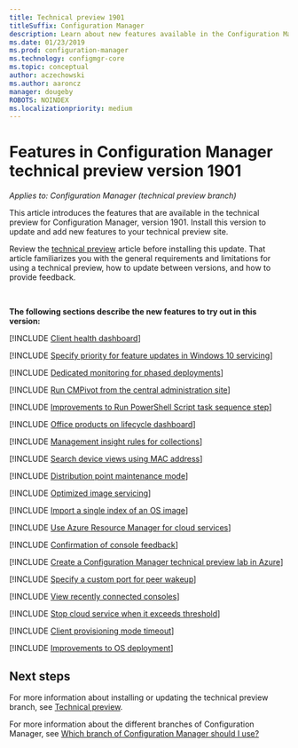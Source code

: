 ```yaml
---
title: Technical preview 1901
titleSuffix: Configuration Manager
description: Learn about new features available in the Configuration Manager technical preview branch version 1901.
ms.date: 01/23/2019
ms.prod: configuration-manager
ms.technology: configmgr-core
ms.topic: conceptual
author: aczechowski
ms.author: aaroncz
manager: dougeby
ROBOTS: NOINDEX
ms.localizationpriority: medium
---
```


# Features in Configuration Manager technical preview version 1901

*Applies to: Configuration Manager (technical preview branch)*

This article introduces the features that are available in the technical preview for Configuration Manager, version 1901. Install this version to update and add new features to your technical preview site. 

Review the [technical preview](../technical-preview.md) article before installing this update. That article familiarizes you with the general requirements and limitations for using a technical preview, how to update between versions, and how to provide feedback.     


<!--  Known Issues Template
## Known issues 

[!INCLUDE [known issue title](includes/known-issue-bugid.md)]

-->



<br>

**The following sections describe the new features to try out in this version:**  

[!INCLUDE [Client health dashboard](includes/1901/3599209.md)]

[!INCLUDE [Specify priority for feature updates in Windows 10 servicing](includes/1901/3734525.md)]

[!INCLUDE [Dedicated monitoring for phased deployments](includes/1901/3555949.md)]

[!INCLUDE [Run CMPivot from the central administration site](includes/1901/3610960.md)]

[!INCLUDE [Improvements to Run PowerShell Script task sequence step](includes/1901/3556028.md)]

[!INCLUDE [Office products on lifecycle dashboard](includes/1901/3556026.md)]

[!INCLUDE [Management insight rules for collections](includes/1901/3555752.md)]

[!INCLUDE [Search device views using MAC address](includes/1901/3600878.md)]

[!INCLUDE [Distribution point maintenance mode](includes/1901/3555754.md)]

[!INCLUDE [Optimized image servicing](includes/1901/3555951.md)]

[!INCLUDE [Import a single index of an OS image](includes/1901/3719699.md)]

[!INCLUDE [Use Azure Resource Manager for cloud services](includes/1901/3605704.md)]

[!INCLUDE [Confirmation of console feedback](includes/1901/3556010.md)]

[!INCLUDE [Create a Configuration Manager technical preview lab in Azure](includes/1901/3556017.md)]

[!INCLUDE [Specify a custom port for peer wakeup](includes/1901/3605925.md)]

[!INCLUDE [View recently connected consoles](includes/1901/3699367.md)]

[!INCLUDE [Stop cloud service when it exceeds threshold](includes/1901/3735092.md)]

[!INCLUDE [Client provisioning mode timeout](includes/1901/3197824.md)]

[!INCLUDE [Improvements to OS deployment](includes/1901/3633146.md)] 
<!--3633146,3641475,3654172,3734270-->  



## Next steps

For more information about installing or updating the technical preview branch, see [Technical preview](../technical-preview.md).    

For more information about the different branches of Configuration Manager, see [Which branch of Configuration Manager should I use?](../../understand/which-branch-should-i-use.md)
